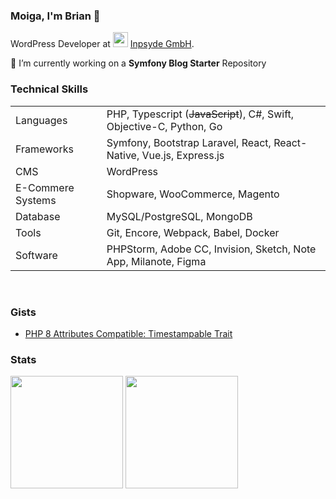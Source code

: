 ### Moiga, I'm Brian 👋
WordPress Developer at <img height="24px" src="https://avatars.githubusercontent.com/u/571549?s=60&v=4" /> [Inpsyde GmbH](https://github.com/inpsyde/).

🔭  I’m currently working on a **Symfony Blog Starter** Repository

### Technical Skills
<table>
    <tr>
        <td>Languages</td>
        <td>PHP, Typescript (<s>JavaScript</s>), C#, Swift, Objective-C, Python, Go</td>
    </tr>
    <tr>
        <td>Frameworks</td>
        <td>Symfony, Bootstrap Laravel, React, React-Native, Vue.js, Express.js</td>
    </tr>
  <tr>
        <td>CMS</td>
        <td>WordPress</td>
    </tr>
  <tr>
        <td>E-Commere Systems</td>
        <td>Shopware, WooCommerce, Magento</td>
    </tr>
    <tr>
        <td>Database</td>
        <td>MySQL/PostgreSQL, MongoDB</td>
    </tr>
    <tr>
        <td>Tools</td>
        <td>Git, Encore, Webpack, Babel, Docker</td>
    </tr>
    <tr>
        <td>Software</td>
        <td>PHPStorm, Adobe CC, Invision, Sketch, Note App, Milanote, Figma</td>
    </tr>
</table>
<br>

### Gists
- [PHP 8 Attributes Compatible: Timestampable Trait](https://gist.github.com/brianvarskonst/07a07ad3ea45235e73eef6ce9fae7e84)

### Stats
<p>
  <img height="180em" src="https://github-readme-stats.vercel.app/api?username=brianvarskonst&show_icons=true&hide_border=true&&count_private=true&include_all_commits=true" />
  <img height="180em" src="https://github-readme-stats.vercel.app/api/top-langs/?username=brianvarskonst&show_icons=true&hide_border=true&layout=compact" />
</p>
